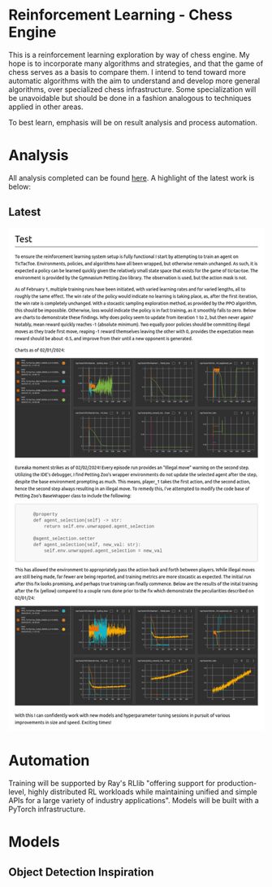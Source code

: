 # Reinforcement Learning - Chess Engine
This is a reinforcement learning exploration by way of chess engine. My hope is to incorporate
many algorithms and strategies, and that the game of chess serves as a basis to compare them. I
intend to tend toward more automatic algorithms with the aim to understand and develop more 
general algorithms, over specialized chess infrastructure. Some specialization will be unavoidable
but should be done in a fashion analogous to techniques applied in other areas.

To best learn, emphasis will be on result analysis and process automation.

# Analysis
All analysis completed can be found [here](./my_chess/analysis/analysis.md). A highlight of the latest work
is below:

## Latest
![latest](./my_chess/analysis/analysis.png "Latest Analysis")

# Automation
Training will be supported by Ray's RLlib "offering support for production-level, highly distributed
RL workloads while maintaining unified and simple APIs for a large variety of industry applications".
Models will be built with a PyTorch infrastructure.

# Models
## Object Detection Inspiration
